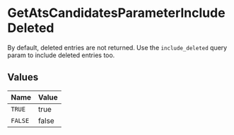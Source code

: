 # GetAtsCandidatesParameterIncludeDeleted

By default, deleted entries are not returned. Use the `include_deleted` query param to include deleted entries too.


## Values

| Name    | Value   |
| ------- | ------- |
| `TRUE`  | true    |
| `FALSE` | false   |